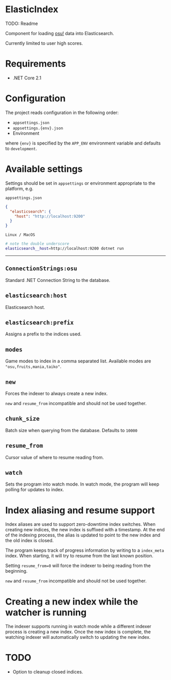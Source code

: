 # ElasticIndex

TODO: Readme

Component for loading [osu!](https://osu.ppy.sh) data into Elasticsearch.

Currently limited to user high scores.

# Requirements

- .NET Core 2.1


# Configuration

The project reads configuration in the following order:
- `appsettings.json`
- `appsettings.{env}.json`
- Environment

where `{env}` is specified by the `APP_ENV` environment variable and defaults to `development`.

# Available settings

Settings should be set in `appsettings` or environment appropriate to the platform, e.g.

`appsettings.json`
```json
{
  "elasticsearch": {
    "host": "http://localhost:9200"
  }
}
```

`Linux / MacOS`
```sh
# note the double underscore
elasticsearch__host=http://localhost:9200 dotnet run
```

---

## `ConnectionStrings:osu`
Standard .NET Connection String to the database.


## `elasticsearch:host`
Elasticsearch host.


## `elasticsearch:prefix`
Assigns a prefix to the indices used.


## `modes`
Game modes to index in a comma separated list.
Available modes are `"osu,fruits,mania,taiko"`.


## `new`
Forces the indexer to always create a new index.

`new` and `resume_from` incompatible and should not be used together.


## `chunk_size`
Batch size when querying from the database.
Defaults to `10000`


## `resume_from`
Cursor value of where to resume reading from.


## `watch`
Sets the program into watch mode.
In watch mode, the program will keep polling for updates to index.


# Index aliasing and resume support
Index aliases are used to support zero-downtime index switches.
When creating new indices, the new index is suffixed with a timestamp.
At the end of the indexing process, the alias is updated to point to the new index and the old index is closed.

The program keeps track of progress information by writing to a `index_meta` index. When starting, it will try to resume from the last known position.

Setting `resume_from=0` will force the indexer to being reading from the beginning.

`new` and `resume_from` incompatible and should not be used together.


# Creating a new index while the watcher is running
The indexer supports running in watch mode while a different indexer process is creating a new index. Once the new index is complete, the watching indexer will automatically switch to updating the new index.


# TODO

- Option to cleanup closed indices.

